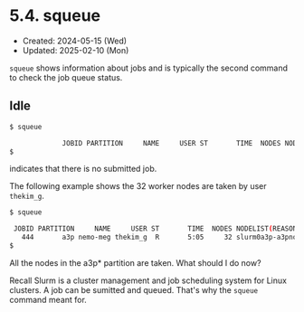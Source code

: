 # 5.4. squeue
* Created: 2024-05-15 (Wed)
* Updated: 2025-02-10 (Mon)

`squeue` shows information about jobs and is typically the second command to check the job queue status.

## Idle
```bash
$ squeue
```
```bash
             JOBID PARTITION     NAME     USER ST       TIME  NODES NODELIST(REASON)
$
```
indicates that there is no submitted job.

The following example shows the 32 worker nodes are taken by user `thekim_g`.
```bash
$ squeue
```
```bash
 JOBID PARTITION     NAME     USER ST       TIME  NODES NODELIST(REASON)
   444       a3p nemo-meg thekim_g  R       5:05     32 slurm0a3p-a3pnodeset-[0-31]
$
```
All the nodes in the a3p* partition are taken. What should I do now?

Recall Slurm is a cluster management and job scheduling system for Linux clusters. A job can be sumitted and queued. That's why the `squeue` command meant for. 
